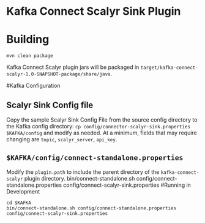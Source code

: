 # Kafka Connect Scalyr Sink Plugin

# Building
```
mvn clean package
```
Kafka Connect Scalyr plugin jars will be packaged in `target/kafka-connect-scalyr-1.0-SNAPSHOT-package/share/java`.

#Kafka Configuration
## Scalyr Sink Config file
Copy the sample Scalyr Sink Config File from the source config directory to the Kafka config directory: `cp config/connector-scalyr-sink.properties $KAFKA/config`
and modify as needed.  At a minimum, fields that may require changing are `topic`, `scalyr_server`, `api_key`.   

## `$KAFKA/config/connect-standalone.properties`
Modify the `plugin.path` to include the parent directory of the `kafka-connect-scalyr` plugin directory.
bin/connect-standalone.sh config/connect-standalone.properties config/connect-scalyr-sink.properties
#Running in Development
```
cd $KAFKA
bin/connect-standalone.sh config/connect-standalone.properties config/connect-scalyr-sink.properties
```
